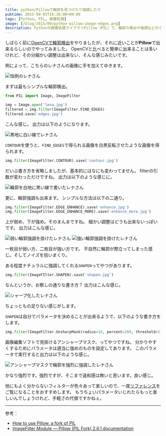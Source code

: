 ```yaml
---
title: python/Pillowで輪郭を見つけたり強調したり
pubtime: 2015-09-03T16:38:00+09:00
tags: [Python, PIL, 画像処理]
image: [/blog/2015/09/python-pillow-image-edges.png]
description: Pythonの画像処理ライブラリPillow（PIL）で、輪郭の検出や強調などのタスクを試してみました。
---
```


しばらく前に[OpenCVで輪郭検出](/blog/2015/02/python-opencv-contour-detection)をやりましたが、それに近いことが**Pillow**で出来るらしいのでやってみました。
OpenCVと比べると簡単に出来ることは多いけれど、その分細かい調整は出来ない、そんな感じみたいです。

例によって、こちらのレナさんの画像に手を加えてゆきます。

![恒例のレナさん](/blog/2015/09/lena.jpg "520x520")

まずは最もシンプルな輪郭検出。
``` python
from PIL import Image, ImageFilter

img = Image.open('lena.jpg')
filtered = img.filter(ImageFilter.FIND_EDGES)
filtered.save('edges.jpg')
```
こんな感じ。
出力は以下のようになります。

![黒地に白い線でレナさん](/blog/2015/09/lena_edges.jpg "520x520")

`CONTOUR`を使うと、`FIND_EDGES`で得られる画像を白黒反転させたような画像を得られます。
``` python
img.filter(ImageFilter.CONTOUR).save('contour.jpg')
```
だいぶ書き方を省略しましたが、基本的にはなにも変わってません。
filterの引数が変わっただけですね。
出力は以下のような感じに。

![輪郭を白地に黒い線で書いたレナさん](/blog/2015/09/lena_contour.jpg "520x520")

更に、輪郭強調も出来ます。
シンプルな方法は以下の二通り。
``` python
img.filter(ImageFilter.EDGE_ENHANCE).save('enhance.jpg')
img.filter(ImageFilter.EDGE_ENHANCE_MORE).save('enhance_more.jpg')
```
上が弱め、下が強め。そのまんまですね。
細かい調整はどうも出来ないっぽいです。
出力はこんな感じ。

![弱い輪郭強調を掛けたレナさん](/blog/2015/09/lena_enhance.jpg "520x520") ![強い輪郭強調を掛けたレナさん](/blog/2015/09/lena_enhance_more.jpg "520x520")

一枚目が弱い方、二枚目が強い方です。
不自然に輪郭が際立ってしまった感じ。そしてノイズを拾いまくり。

ある程度ナチュラルに強調してくれる`SHAPEN`ってやつがあります。
``` python
img.filter(ImageFIlter.SHAPEN).save('shapen.jpg')
```
なんというか、お察しの通りな書き方？
出力はこんな感じ。

![シャープ化したレナさん](/blog/2015/09/lena_shapen.jpg "520x520")

ちょっともの足りない感じがします。

`SHAPEN`は自分でパラメータを決めることが出来るようで、以下のような書き方をします。
``` python
img.filter(ImageFilter.UnsharpMask(radius=10, percent=200, threshold=5)).save('unsharp.jpg')
```
画像編集ソフトで見掛けるアンシャープマスク、ってやつですね。
分かりやすくするためにパラメータは適当に強めのものを設定してあります。
このパラメータで実行すると出力は以下のような感じ。

![アンシャープマスクで輪郭を強烈に強調したレナさん](/blog/2015/09/lena_unsharp.jpg "520x520")

かなり強烈です。強烈ですが、そこまで違和感は無いと思います。良い感じ。

他にもよく分からないフィルターが色々あって楽しいので、一度[リファレンス](http://pillow.readthedocs.org/en/latest/reference/ImageFilter.html)をご覧になることをおすすめします。
もうちょいパラメータいじれたらもっと楽しいんでしょうけれど、手軽さの代償ですかねぇ。

---

参考：
- [How to use Pillow, a fork of PIL](http://www.pythonforbeginners.com/gui/how-to-use-pillow)
- [ImageFilter Module &mdash; Pillow (PIL Fork) 2.6.1 documentation](http://pillow.readthedocs.org/en/latest/reference/ImageFilter.html)
